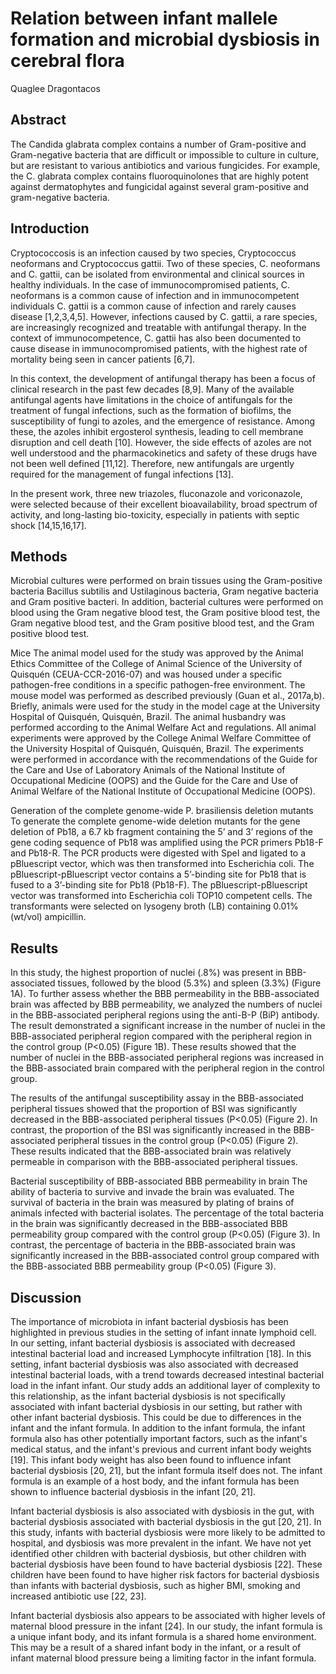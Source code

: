 # Relation between infant mallele formation and microbial dysbiosis in cerebral flora
Quaglee Dragontacos


## Abstract
The Candida glabrata complex contains a number of Gram-positive and Gram-negative bacteria that are difficult or impossible to culture in culture, but are resistant to various antibiotics and various fungicides. For example, the C. glabrata complex contains fluoroquinolones that are highly potent against dermatophytes and fungicidal against several gram-positive and gram-negative bacteria.


## Introduction
Cryptococcosis is an infection caused by two species, Cryptococcus neoformans and Cryptococcus gattii. Two of these species, C. neoformans and C. gattii, can be isolated from environmental and clinical sources in healthy individuals. In the case of immunocompromised patients, C. neoformans is a common cause of infection and in immunocompetent individuals C. gattii is a common cause of infection and rarely causes disease [1,2,3,4,5]. However, infections caused by C. gattii, a rare species, are increasingly recognized and treatable with antifungal therapy. In the context of immunocompetence, C. gattii has also been documented to cause disease in immunocompromised patients, with the highest rate of mortality being seen in cancer patients [6,7].

In this context, the development of antifungal therapy has been a focus of clinical research in the past few decades [8,9]. Many of the available antifungal agents have limitations in the choice of antifungals for the treatment of fungal infections, such as the formation of biofilms, the susceptibility of fungi to azoles, and the emergence of resistance. Among these, the azoles inhibit ergosterol synthesis, leading to cell membrane disruption and cell death [10]. However, the side effects of azoles are not well understood and the pharmacokinetics and safety of these drugs have not been well defined [11,12]. Therefore, new antifungals are urgently required for the management of fungal infections [13].

In the present work, three new triazoles, fluconazole and voriconazole, were selected because of their excellent bioavailability, broad spectrum of activity, and long-lasting bio-toxicity, especially in patients with septic shock [14,15,16,17].


## Methods
Microbial cultures were performed on brain tissues using the Gram-positive bacteria Bacillus subtilis and Ustilaginous bacteria, Gram negative bacteria and Gram positive bacteri. In addition, bacterial cultures were performed on blood using the Gram negative blood test, the Gram positive blood test, the Gram negative blood test, and the Gram positive blood test, and the Gram positive blood test.

Mice
The animal model used for the study was approved by the Animal Ethics Committee of the College of Animal Science of the University of Quisquén (CEUA-CCR-2016-07) and was housed under a specific pathogen-free conditions in a specific pathogen-free environment. The mouse model was performed as described previously (Guan et al., 2017a,b). Briefly, animals were used for the study in the model cage at the University Hospital of Quisquén, Quisquén, Brazil. The animal husbandry was performed according to the Animal Welfare Act and regulations. All animal experiments were approved by the College Animal Welfare Committee of the University Hospital of Quisquén, Quisquén, Brazil. The experiments were performed in accordance with the recommendations of the Guide for the Care and Use of Laboratory Animals of the National Institute of Occupational Medicine (OOPS) and the Guide for the Care and Use of Animal Welfare of the National Institute of Occupational Medicine (OOPS).

Generation of the complete genome-wide P. brasiliensis deletion mutants
To generate the complete genome-wide deletion mutants for the gene deletion of Pb18, a 6.7 kb fragment containing the 5’ and 3’ regions of the gene coding sequence of Pb18 was amplified using the PCR primers Pb18-F and Pb18-R. The PCR products were digested with SpeI and ligated to a pBluescript vector, which was then transformed into Escherichia coli. The pBluescript-pBluescript vector contains a 5’-binding site for Pb18 that is fused to a 3’-binding site for Pb18 (Pb18-F). The pBluescript-pBluescript vector was transformed into Escherichia coli TOP10 competent cells. The transformants were selected on lysogeny broth (LB) containing 0.01% (wt/vol) ampicillin.


## Results
In this study, the highest proportion of nuclei (.8%) was present in BBB-associated tissues, followed by the blood (5.3%) and spleen (3.3%) (Figure 1A). To further assess whether the BBB permeability in the BBB-associated brain was affected by BBB permeability, we analyzed the numbers of nuclei in the BBB-associated peripheral regions using the anti-B-P (BiP) antibody. The result demonstrated a significant increase in the number of nuclei in the BBB-associated peripheral region compared with the peripheral region in the control group (P<0.05) (Figure 1B). These results showed that the number of nuclei in the BBB-associated peripheral regions was increased in the BBB-associated brain compared with the peripheral region in the control group.

The results of the antifungal susceptibility assay in the BBB-associated peripheral tissues showed that the proportion of BSI was significantly decreased in the BBB-associated peripheral tissues (P<0.05) (Figure 2). In contrast, the proportion of the BSI was significantly increased in the BBB-associated peripheral tissues in the control group (P<0.05) (Figure 2). These results indicated that the BBB-associated brain was relatively permeable in comparison with the BBB-associated peripheral tissues.

Bacterial susceptibility of BBB-associated BBB permeability in brain
The ability of bacteria to survive and invade the brain was evaluated. The survival of bacteria in the brain was measured by plating of brains of animals infected with bacterial isolates. The percentage of the total bacteria in the brain was significantly decreased in the BBB-associated BBB permeability group compared with the control group (P<0.05) (Figure 3). In contrast, the percentage of bacteria in the BBB-associated brain was significantly increased in the BBB-associated control group compared with the BBB-associated BBB permeability group (P<0.05) (Figure 3).


## Discussion

The importance of microbiota in infant bacterial dysbiosis has been highlighted in previous studies in the setting of infant innate lymphoid cell. In our setting, infant bacterial dysbiosis is associated with decreased intestinal bacterial load and increased Lymphocyte infiltration [18]. In this setting, infant bacterial dysbiosis was also associated with decreased intestinal bacterial loads, with a trend towards decreased intestinal bacterial load in the infant infant. Our study adds an additional layer of complexity to this relationship, as the infant bacterial dysbiosis is not specifically associated with infant bacterial dysbiosis in our setting, but rather with other infant bacterial dysbiosis. This could be due to differences in the infant and the infant formula. In addition to the infant formula, the infant formula also has other potentially important factors, such as the infant's medical status, and the infant's previous and current infant body weights [19]. This infant body weight has also been found to influence infant bacterial dysbiosis [20, 21], but the infant formula itself does not. The infant formula is an example of a host body, and the infant formula has been shown to influence bacterial dysbiosis in the infant [20, 21].

Infant bacterial dysbiosis is also associated with dysbiosis in the gut, with bacterial dysbiosis associated with bacterial dysbiosis in the gut [20, 21]. In this study, infants with bacterial dysbiosis were more likely to be admitted to hospital, and dysbiosis was more prevalent in the infant. We have not yet identified other children with bacterial dysbiosis, but other children with bacterial dysbiosis have been found to have bacterial dysbiosis [22]. These children have been found to have higher risk factors for bacterial dysbiosis than infants with bacterial dysbiosis, such as higher BMI, smoking and increased antibiotic use [22, 23].

Infant bacterial dysbiosis also appears to be associated with higher levels of maternal blood pressure in the infant [24]. In our study, the infant formula is a unique infant body, and its infant formula is a shared home environment. This may be a result of a shared infant body in the infant, or a result of infant maternal blood pressure being a limiting factor in the infant formula.
